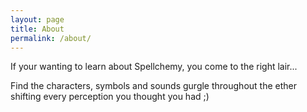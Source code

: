 ```yaml
---
layout: page
title: About
permalink: /about/
---
```


If your wanting to learn about Spellchemy, you come to the right lair...

Find the characters, symbols and sounds gurgle throughout the ether shifting every perception you thought you had ;)
